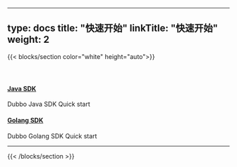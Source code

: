 
---
type: docs
title: "快速开始"
linkTitle: "快速开始"
weight: 2
---

{{< blocks/section color="white" height="auto">}}
<div class="td-content list-page">
    <div class="lead"></div><header class="article-meta">
    </header><div class="row">
    <div class="col-sm col-md-6 mb-4 mb-md-0">
        <div class="h-100 card shadow" href="#">
            <div class="card-body">
                <h4 class="card-title">
                    <a target="_blank" href='{{< relref "../../docs3-v2/java-sdk/quick-start/" >}}'>Java SDK</a>
                </h4>
                <p>Dubbo Java SDK Quick start</p>
            </div>
        </div>
    </div>
    <div class="col-sm col-md-6 mb-4 mb-md-0">
        <div class="h-100 card shadow">
            <div class="card-body">
                <h4 class="card-title">
                    <a target="_blank" href='{{< relref "../../docs3-v2/golang-sdk/quickstart/" >}}'>Golang SDK</a>
                </h4>
                <p>Dubbo Golang SDK Quick start</p>
            </div>
        </div>
    </div>

</div>
<hr>
</div>

{{< /blocks/section >}}
